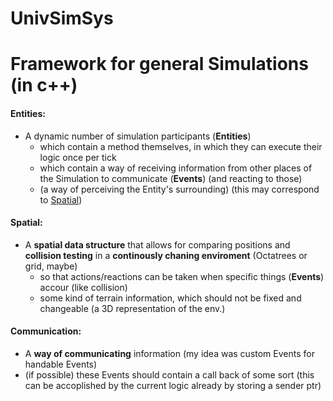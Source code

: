 # UnivSimSys

# Framework for general Simulations (in c++)
#### Entities:
  -  A dynamic number of simulation participants (**Entities**)
     - which contain a method themselves, in which they can execute their logic once per tick
     - which contain a way of receiving information from other places of the Simulation to communicate (**Events**) (and reacting to those)
     - (a way of perceiving the Entity's surrounding) (this may correspond to [Spatial](Spatial))
#### Spatial: 
  - A **spatial data structure** that allows for comparing positions and **collision testing** in a **continously chaning enviroment** (Octatrees or grid, maybe)
    - so that actions/reactions can be taken when specific things (**Events**) accour (like collision)
    - some kind of terrain information, which should not be fixed and changeable (a 3D representation of the env.)
#### Communication:
  - A **way of communicating** information (my idea was custom Events for handable Events)
  - (if possible) these Events should contain a call back of some sort (this can be accoplished by the current logic already by storing a sender ptr)